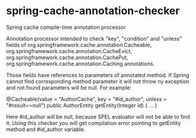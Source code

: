 spring-cache-annotation-checker
===============================

Spring cache compile-time annotation processor

Annotation processor intended to check "key", "condition" and "unless" fields of 
org.springframework.cache.annotation.Cacheable,
org.springframework.cache.annotation.CacheEvict, 
org.springframework.cache.annotation.CachePut,
org.springframework.cache.annotation.Caching
annotations.

Those fields have references to parameters of annotated method. If Spring cannot find corresponding method parameter
it will not throw ny exception and not found parameters will be null. For example:

@Cacheable(value = "AuthorCache", key = "#id_author", unless = "#result==null")
public AuthorEntity getEntity(Integer id) {
...
}

Here #id_author will be null, because SPEL evaluator will not be able to find it.
Using this checker you will get compilation error pointing to getEntity method and #id_author variable.

